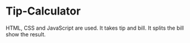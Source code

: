 # Tip-Calculator
HTML, CSS and JavaScript are used. It takes tip and bill. It splits the bill show the result.
